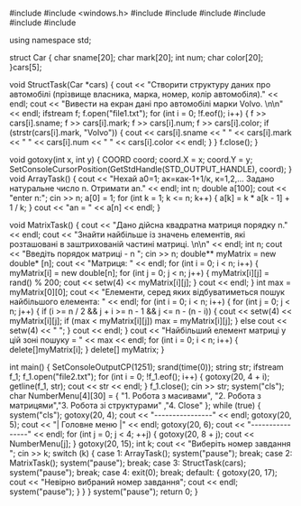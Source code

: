 #include <iostream>
#include <windows.h>
#include <ctime>
#include <fstream>
#include <cmath>
#include <string>
#include <cstring>
#include <iomanip>

using namespace std;

struct Car {
    char sname[20];
    char mark[20];
    int num;
    char color[20];
}cars[5];

void StructTask(Car *cars) {
    cout << "Створити структуру даних про автомобілі (прізвище власника, марка, номер, колір автомобіля)." << endl;
    cout << "Вивести на екран дані про автомобілі марки Volvo.  \n\n" << endl;
    ifstream f;
    f.open("file1.txt");
    for (int i = 0; !f.eof(); i++) {
        f >> cars[i].sname;
        f >> cars[i].mark;
        f >> cars[i].num;
        f >> cars[i].color;
        if (strstr(cars[i].mark, "Volvo"))
        {
            cout << cars[i].sname << " " << cars[i].mark << " " << cars[i].num << " " << cars[i].color << endl;
        }
    }
    f.close();
}

void gotoxy(int x, int y) {
    COORD coord;
    coord.X = x;
    coord.Y = y;
    SetConsoleCursorPosition(GetStdHandle(STD_OUTPUT_HANDLE), coord);
}
void ArrayTask() {
    cout << "Нехай а0=1; ак=как-1+1/к, к=1,2,... Задано натуральне число n. Отримати аn." << endl;
    int n;
    double a[100];
    cout << "enter n:";
    cin >> n;
    a[0] = 1;
    for (int k = 1; k <= n; k++) {
        a[k] = k * a[k - 1] + 1 / k;
    }
    cout << "an = " << a[n] << endl;
}


void MatrixTask() {
    cout << "Дано дійсна квадратна матриця порядку n." << endl;
    cout << "Знайти найбільше із значень елементів, які розташовані в заштрихованій частині матриці. \n\n" << endl;
    int n;
    cout << "Введіть порядок матриці - n ";
    cin >> n;
    double** myMatrix = new double* [n];
    cout << "Матриця: " << endl;
    for (int i = 0; i < n; i++) {
        myMatrix[i] = new double[n];
        for (int j = 0; j < n; j++) {
            myMatrix[i][j] = rand() % 200;
            cout << setw(4) << myMatrix[i][j];
        }
        cout << endl;
    }
    int max = myMatrix[0][0];
    cout << "Елементи, серед яких вiдбуватиметься пошук найбiльшого елемента: " << endl;
    for (int i = 0; i < n; i++) {
        for (int j = 0; j < n; j++) {
            if (i >= n / 2 && j + i >= n - 1 && j <= n - (n - i)) {
                cout << setw(4) << myMatrix[i][j];
                if (max < myMatrix[i][j])
                    max = myMatrix[i][j];
            }
            else
                cout << setw(4) << "  ";
        }
        cout << endl;
    }
    cout << "Найбiльший елемент матрицi у цiй зонi пошуку = " << max << endl;
    for (int i = 0; i < n; i++) {
        delete[]myMatrix[i];
    }
    delete[] myMatrix;
}

int main() {
    SetConsoleOutputCP(1251);
    srand(time(0));
    string str;
    ifstream f_1;
    f_1.open("file2.txt");
    for (int i = 0; !f_1.eof(); i++) {
        gotoxy(20, 4 + i);
        getline(f_1, str);
        cout << str << endl;
    }
    f_1.close();
    cin >> str;
    system("cls");
    char NumberMenu[4][30] = { "1. Робота з масивами", "2. Робота з матрицями","3. Робота зі структурами" ,"4. Close" };
    while (true) {
        system("cls");
        gotoxy(20, 4);
        cout << "----------------" << endl;
        gotoxy(20, 5);
        cout << "| Головне меню |" << endl;
        gotoxy(20, 6);
        cout << "----------------" << endl;
        for (int j = 0; j < 4; ++j) {
            gotoxy(20, 8 + j);
            cout << NumberMenu[j];
        }
        gotoxy(20, 15);
        int k;
        cout << "Виберiть номер завдання ";
        cin >> k;
        switch (k) {
        case 1: ArrayTask();
            system("pause");
            break;
        case 2: MatrixTask();
            system("pause");
            break;
        case 3: StructTask(cars);
            system("pause");
            break;
        case 4:
            exit(0);
            break;
        default: {
            gotoxy(20, 17);
            cout << "Невiрно вибраний номер завдання";
            cout << endl;
            system("pause");
        }
        }
    }
    system("pause");
    return 0;
}
